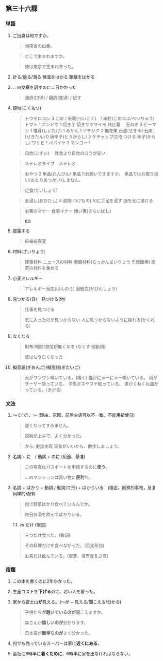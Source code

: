 ## 第三十六課

### 単語

1. ご出身は何ですか。
    
    > 河南省の出身。
    
    > どこで生まれますか。

    > 彼は東京で生まれ育った。

1. 計る/量る/測る 体温をはかる 距離をはかる

1. この文章を訳すのに二日かかった

    > 通訳(口译) / 翻訳(笔译) / 訳す

1. 穀物(こくもつ)
    
    > トウモロコシ 3 
    > こめ / 米穀(べいこく)　/ 米粒(こめつぶ/べいりゅう)
    > トマト 1
    > エンドウ 1 
    > 焼き芋 焼きサツマイモ 烤红薯　
    > 玉ねぎ 3 
    > ピーマン 1 
    > 椎茸(しいたけ) 1 
    > みかん 1 
    > イチジク 2 無花果 
    > 石油(せきゆ) 石炭(せきたん) 0
    > 唐辛子(とうがらし) 3 
    > ケチャップ(2)をつける
    > 辛子(からし) 
    > ワサビ 1 
    > パパイヤ 2 
    > マンゴー 1

    > 自炊(じすい)　
    > 外食より自炊のほうが安い

    > ステレオタイプ　ステレオ　
    
    > おやつ 2 
    > 単品(たんぴん)
    > 単品でお願いできますか。
    > 単品ではお取り扱い(おとりあつかい)しません。
    > 
    > 定食(ていしょく)　
    
    > お浸し(おひたし) 3 漬物(つけもの)
    > 川に手足を浸す
    > 服を水に漬ける
    
    > お箸のマナー 
    > 食事マナー
    > 嫌い箸(きらいばし)
    >
    > [pic](https://www.hellogas-life.jp/special/%E3%81%8A%E7%AE%B8%E3%81%AE%E4%BD%9C%E6%B3%95%E3%83%9E%E3%83%8A%E3%83%BC%E3%82%93%E3%81%A7%E3%81%BF%E3%82%88%E3%81%86%EF%BC%81%EF%BC%81/)

1. 披露する
    
    > 結婚披露宴

1. 材料(ざいりょう) 

    > 建築材料
    > ニュースの材料
    > 楽観材料(らっかんざいりょう 乐观因素)
    > 研究の材料を集める

1. 小麦アレルギー

    > アレルギー反応(はんのう)
    > 過敏症(かびんしょう)

1. 見つかる(自)　見つける(他)

    > 仕事を見つける
    >
    > 気に入ったのが見つからない
    > 人に見つからないように隠れる(かくれる)

1. なくなる

    > 財布/時間/自信**が**無くなる (なくす 他動詞)
    >
    > 彼はもう亡くなった

1. 擬音語(ぎおんご)/擬態語(ぎたいご)

    > 犬がワンワン鳴いている。(鳴く)
    > 猫がにゃーにゃー鳴いている。
    > 雨がザーザー降っている。
    > 子供がスヤスヤ眠っている。
    > 道がくねくね曲がっている。(まがる)

### 文法

1. ～て(で)、～ (理由、原因，前后主语可以不一致，不能用祈使句)

    > 遅くなってすみません。
    >
    > 説明が上手で、よく分かった。

    > から: 更加主观 天気がいいから、散歩しましょう。
    
1. 名詞 + に　/ 動詞 + のに (用途、基准)

    > この写真はパスポートを申請するのに**使う**。
    >
    > このマンションは買い物に**便利**だ。

1. 名詞 + ばかり + 動詞 / 動詞(て形) + ばかりいる　(限定，同样的事物，反复同样的动作)

    > 何で野菜ばかり食べているんでか。
    >
    > 毎日お酒を飲んでばかりいる。

    1.1. vs だけ (限定)

    > 三つだけ食べた。(数词)
    >
    > その料理だけを食べなかった。(否定形式)
    >
    > お茶だけ飲んでいる。(限定、没有反复之意)

### 宿題

1. この本を書くのに2年かかった。

1. 生産コストを**下げる**のに、若い人を雇った。

1. 家から富士山**が**見える。(～が + 見える/聞こえる/分かる)

    > 子供たちが**騒いでいるのが**聞こえますか。
    >
    > 森さんが**嬉しいのが**分かります。
    >
    > 日本語が**簡単なのが**よく分かった。

1. 何でも売っているスーパーは家に**近くにある**。

1. 会社に8時半に**着くために**、6時半に家を出なければならない。
